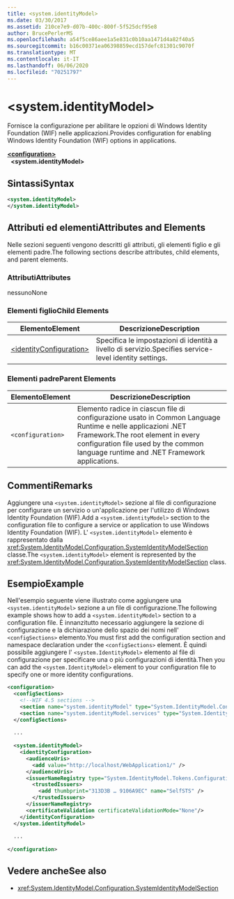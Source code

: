 ```yaml
---
title: <system.identityModel>
ms.date: 03/30/2017
ms.assetid: 210ce7e9-d07b-400c-800f-5f525dcf95e8
author: BrucePerlerMS
ms.openlocfilehash: a54f5ce86aee1a5e831c0b10aa1471d4a82f40a5
ms.sourcegitcommit: b16c00371ea06398859ecd157defc81301c9070f
ms.translationtype: MT
ms.contentlocale: it-IT
ms.lasthandoff: 06/06/2020
ms.locfileid: "70251797"
---
```

# \<system.identityModel>
<span data-ttu-id="45725-102">Fornisce la configurazione per abilitare le opzioni di Windows Identity Foundation (WIF) nelle applicazioni.</span><span class="sxs-lookup"><span data-stu-id="45725-102">Provides configuration for enabling Windows Identity Foundation (WIF) options in applications.</span></span>  
  
[**\<configuration>**](../configuration-element.md)\
&nbsp;&nbsp;**\<system.identityModel>**  
  
## <a name="syntax"></a><span data-ttu-id="45725-103">Sintassi</span><span class="sxs-lookup"><span data-stu-id="45725-103">Syntax</span></span>  
  
```xml  
<system.identityModel>  
</system.identityModel>  
```  
  
## <a name="attributes-and-elements"></a><span data-ttu-id="45725-104">Attributi ed elementi</span><span class="sxs-lookup"><span data-stu-id="45725-104">Attributes and Elements</span></span>  
 <span data-ttu-id="45725-105">Nelle sezioni seguenti vengono descritti gli attributi, gli elementi figlio e gli elementi padre.</span><span class="sxs-lookup"><span data-stu-id="45725-105">The following sections describe attributes, child elements, and parent elements.</span></span>  
  
### <a name="attributes"></a><span data-ttu-id="45725-106">Attributi</span><span class="sxs-lookup"><span data-stu-id="45725-106">Attributes</span></span>  
 <span data-ttu-id="45725-107">nessuno</span><span class="sxs-lookup"><span data-stu-id="45725-107">None</span></span>  
  
### <a name="child-elements"></a><span data-ttu-id="45725-108">Elementi figlio</span><span class="sxs-lookup"><span data-stu-id="45725-108">Child Elements</span></span>  
  
|<span data-ttu-id="45725-109">Elemento</span><span class="sxs-lookup"><span data-stu-id="45725-109">Element</span></span>|<span data-ttu-id="45725-110">Descrizione</span><span class="sxs-lookup"><span data-stu-id="45725-110">Description</span></span>|  
|-------------|-----------------|  
|[\<identityConfiguration>](identityconfiguration.md)|<span data-ttu-id="45725-111">Specifica le impostazioni di identità a livello di servizio.</span><span class="sxs-lookup"><span data-stu-id="45725-111">Specifies service-level identity settings.</span></span>|  
  
### <a name="parent-elements"></a><span data-ttu-id="45725-112">Elementi padre</span><span class="sxs-lookup"><span data-stu-id="45725-112">Parent Elements</span></span>  
  
|<span data-ttu-id="45725-113">Elemento</span><span class="sxs-lookup"><span data-stu-id="45725-113">Element</span></span>|<span data-ttu-id="45725-114">Descrizione</span><span class="sxs-lookup"><span data-stu-id="45725-114">Description</span></span>|  
|-------------|-----------------|  
|`<configuration>`|<span data-ttu-id="45725-115">Elemento radice in ciascun file di configurazione usato in Common Language Runtime e nelle applicazioni .NET Framework.</span><span class="sxs-lookup"><span data-stu-id="45725-115">The root element in every configuration file used by the common language runtime and .NET Framework applications.</span></span>|  
  
## <a name="remarks"></a><span data-ttu-id="45725-116">Commenti</span><span class="sxs-lookup"><span data-stu-id="45725-116">Remarks</span></span>  
 <span data-ttu-id="45725-117">Aggiungere una `<system.identityModel>` sezione al file di configurazione per configurare un servizio o un'applicazione per l'utilizzo di Windows Identity Foundation (WIF).</span><span class="sxs-lookup"><span data-stu-id="45725-117">Add a `<system.identityModel>` section to the configuration file to configure a service or application to use Windows Identity Foundation (WIF).</span></span> <span data-ttu-id="45725-118">L' `<system.identityModel>` elemento è rappresentato dalla <xref:System.IdentityModel.Configuration.SystemIdentityModelSection> classe.</span><span class="sxs-lookup"><span data-stu-id="45725-118">The `<system.identityModel>` element is represented by the <xref:System.IdentityModel.Configuration.SystemIdentityModelSection> class.</span></span>  
  
## <a name="example"></a><span data-ttu-id="45725-119">Esempio</span><span class="sxs-lookup"><span data-stu-id="45725-119">Example</span></span>  
 <span data-ttu-id="45725-120">Nell'esempio seguente viene illustrato come aggiungere una `<system.identityModel>` sezione a un file di configurazione.</span><span class="sxs-lookup"><span data-stu-id="45725-120">The following example shows how to add a `<system.identityModel>` section to a configuration file.</span></span> <span data-ttu-id="45725-121">È innanzitutto necessario aggiungere la sezione di configurazione e la dichiarazione dello spazio dei nomi nell' `<configSections>` elemento.</span><span class="sxs-lookup"><span data-stu-id="45725-121">You must first add the configuration section and namespace declaration under the `<configSections>` element.</span></span> <span data-ttu-id="45725-122">È quindi possibile aggiungere l' `<system.IdentityModel>` elemento al file di configurazione per specificare una o più configurazioni di identità.</span><span class="sxs-lookup"><span data-stu-id="45725-122">Then you can add the `<system.IdentityModel>` element to your configuration file to specify one or more identity configurations.</span></span>  
  
```xml  
<configuration>  
  <configSections>  
    <!--WIF 4.5 sections -->  
    <section name="system.identityModel" type="System.IdentityModel.Configuration.SystemIdentityModelSection, System.IdentityModel, Version=4.0.0.0, Culture=neutral, PublicKeyToken=B77A5C561934E089"/>  
    <section name="system.identityModel.services" type="System.IdentityModel.Services.Configuration.SystemIdentityModelServicesSection, System.IdentityModel.Services, Version=4.0.0.0, Culture=neutral, PublicKeyToken=B77A5C561934E089"/>  
  </configSections>  
  
  ...  
  
  <system.identityModel>  
    <identityConfiguration>  
      <audienceUris>  
        <add value="http://localhost/WebApplication1/" />  
      </audienceUris>  
      <issuerNameRegistry type="System.IdentityModel.Tokens.ConfigurationBasedIssuerNameRegistry, System.IdentityModel, Version=4.0.0.0, Culture=neutral, PublicKeyToken=B77A5C561934E089">  
        <trustedIssuers>  
          <add thumbprint="313D3B … 9106A9EC" name="SelfSTS" />  
        </trustedIssuers>  
      </issuerNameRegistry>  
      <certificateValidation certificateValidationMode="None"/>  
    </identityConfiguration>  
  </system.identityModel>  
  
  ...  
  
</configuration>  
```  
  
## <a name="see-also"></a><span data-ttu-id="45725-123">Vedere anche</span><span class="sxs-lookup"><span data-stu-id="45725-123">See also</span></span>

- <xref:System.IdentityModel.Configuration.SystemIdentityModelSection>
